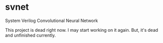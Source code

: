 # svnet
System Verilog Convolutional Neural Network

This project is dead right now. I may start working on it again. But, it's dead and unfinished currently.
